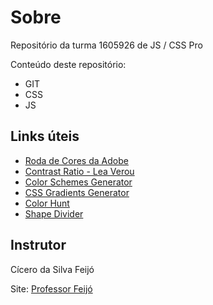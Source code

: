 # Sobre
Repositório da turma 1605926 de JS / CSS Pro

Conteúdo deste repositório:

* GIT
* CSS
* JS

## Links úteis
* [Roda de Cores da Adobe](https://color.adobe.com/pt/create/color-wheel)
* [Contrast Ratio - Lea Verou](https://contrast-ratio.com/)
* [Color Schemes Generator](https://coolors.co/)
* [CSS Gradients Generator](https://cssgradient.io/)
* [Color Hunt](https://colorhunt.co/)
* [Shape Divider](https://www.shapedivider.app/)


## Instrutor
Cícero da Silva Feijó

Site: [Professor Feijó](http://professorfeijo.com.br)

